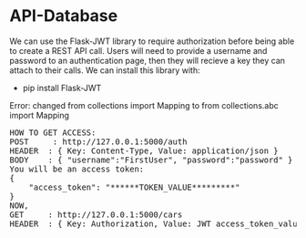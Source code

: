 # API-Database

We can use the Flask-JWT library to require authorization before being able to create a REST API call.
Users will need to provide a username and password to an authentication page, then they will recieve a key they can attach to their calls.
We can install this library with:
-   pip install Flask-JWT

Error: changed from collections import Mapping to from collections.abc import Mapping
<br>
<pre>
HOW TO GET ACCESS:                                   
POST     : http://127.0.0.1:5000/auth  
HEADER  : { Key: Content-Type, Value: application/json }   
BODY    : { "username":"FirstUser", "password":"password" } 
You will be an access token:
{
    "access_token": "******TOKEN_VALUE*********"
}
NOW,
GET     : http://127.0.0.1:5000/cars
HEADER  : { Key: Authorization, Value: JWT access_token_value }

</pre>

